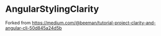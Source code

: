 # AngularStylingClarity

Forked from https://medium.com/@beeman/tutorial-project-clarity-and-angular-cli-50d845a24d5b
